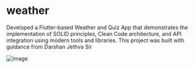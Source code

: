 # weather

Developed a Flutter-based Weather and Quiz App that demonstrates the implementation of SOLID principles, Clean Code architecture, and API integration using modern tools and libraries. This project was built with guidance from Darshan Jethva Sir


![image](https://github.com/user-attachments/assets/c070bdf4-d7db-4bb3-96e4-c9235406b4ce)
